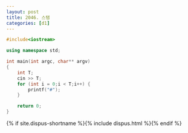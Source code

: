 ```yaml
---
layout: post
title: 2046. 스탬
categories: [d1]
---
```


```cpp
#include<iostream>

using namespace std;

int main(int argc, char** argv)
{
	int T;
	cin >> T;
	for (int i = 0;i < T;i++) {
		printf("#");
	}

	return 0;
}
```

{% if site.dispus-shortname %}{% include dispus.html %}{% endif %}